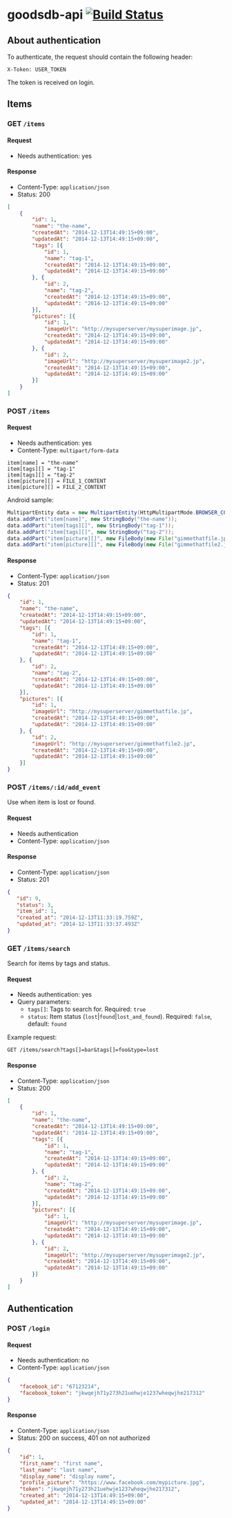 # goodsdb-api [![Build Status](https://travis-ci.org/HackathonMonster/goodsdb-api.svg?branch=master)](https://travis-ci.org/HackathonMonster/goodsdb-api)

## About authentication

To authenticate, the request should contain the following header:

```
X-Token: USER_TOKEN
```

The token is received on login.

## Items

### GET `/items`

#### Request

* Needs authentication: yes

#### Response

* Content-Type: `application/json`
* Status: 200

```json
[
    {
        "id": 1,
        "name": "the-name",
        "createdAt": "2014-12-13T14:49:15+09:00",
        "updatedAt": "2014-12-13T14:49:15+09:00",
        "tags": [{
            "id": 1,
            "name": "tag-1",
            "createdAt": "2014-12-13T14:49:15+09:00",
            "updatedAt": "2014-12-13T14:49:15+09:00"
        }, {
            "id": 2,
            "name": "tag-2",
            "createdAt": "2014-12-13T14:49:15+09:00",
            "updatedAt": "2014-12-13T14:49:15+09:00"
        }],
        "pictures": [{
            "id": 1,
            "imageUrl": "http://mysuperserver/mysuperimage.jp",
            "createdAt": "2014-12-13T14:49:15+09:00",
            "updatedAt": "2014-12-13T14:49:15+09:00"
        }, {
            "id": 2,
            "imageUrl": "http://mysuperserver/mysuperimage2.jp",
            "createdAt": "2014-12-13T14:49:15+09:00",
            "updatedAt": "2014-12-13T14:49:15+09:00"
        }]
    }
]
```

### POST `/items`

#### Request

* Needs authentication: yes
* Content-Type: `multipart/form-data`

```
item[name] = "the-name"
item[tags][] = "tag-1"
item[tags][] = "tag-2"
item[picture][] = FILE_1_CONTENT
item[picture][] = FILE_2_CONTENT
```

Android sample:

```java
MultipartEntity data = new MultipartEntity(HttpMultipartMode.BROWSER_COMPATIBLE);
data.addPart("item[name]", new StringBody("the-name"));
data.addPart("item[tags][]", new StringBody("tag-1"));
data.addPart("item[tags][]", new StringBody("tag-2"));
data.addPart("item[picture][]", new FileBody(new File("gimmethatfile.jpg")));
data.addPart("item[picture][]", new FileBody(new File("gimmethatfile2.jpg")));
```

#### Response

* Content-Type: `application/json`
* Status: 201

```json
{
    "id": 1,
    "name": "the-name",
    "createdAt": "2014-12-13T14:49:15+09:00",
    "updatedAt": "2014-12-13T14:49:15+09:00",
    "tags": [{
        "id": 1,
        "name": "tag-1",
        "createdAt": "2014-12-13T14:49:15+09:00",
        "updatedAt": "2014-12-13T14:49:15+09:00"
    }, {
        "id": 2,
        "name": "tag-2",
        "createdAt": "2014-12-13T14:49:15+09:00",
        "updatedAt": "2014-12-13T14:49:15+09:00"
    }],
    "pictures": [{
        "id": 1,
        "imageUrl": "http://mysuperserver/gimmethatfile.jp",
        "createdAt": "2014-12-13T14:49:15+09:00",
        "updatedAt": "2014-12-13T14:49:15+09:00"
    }, {
        "id": 2,
        "imageUrl": "http://mysuperserver/gimmethatfile2.jp",
        "createdAt": "2014-12-13T14:49:15+09:00",
        "updatedAt": "2014-12-13T14:49:15+09:00"
    }]
}
```

### POST `/items/:id/add_event`

Use when item is lost or found.

#### Request

* Needs authentication
* Content-Type: `application/json`

#### Response

* Content-Type: `application/json`
* Status: 201

```json
{
   "id": 9,
   "status": 3,
   "item_id": 1,
   "created_at": "2014-12-13T11:33:19.759Z",
   "updated_at": "2014-12-13T11:33:37.493Z"
}
```

### GET `/items/search`

Search for items by tags and status.

#### Request

* Needs authentication: yes
* Query parameters:
    * `tags[]`: Tags to search for. Required: `true`
    * `status`: Item status (`lost`|`found`|`lost_and_found`). Required: `false`, default: `found`

Example request:

```
GET /items/search?tags[]=bar&tags[]=foo&type=lost
```

#### Response

* Content-Type: `application/json`
* Status: 200

```json
[
    {
        "id": 1,
        "name": "the-name",
        "createdAt": "2014-12-13T14:49:15+09:00",
        "updatedAt": "2014-12-13T14:49:15+09:00",
        "tags": [{
            "id": 1,
            "name": "tag-1",
            "createdAt": "2014-12-13T14:49:15+09:00",
            "updatedAt": "2014-12-13T14:49:15+09:00"
        }, {
            "id": 2,
            "name": "tag-2",
            "createdAt": "2014-12-13T14:49:15+09:00",
            "updatedAt": "2014-12-13T14:49:15+09:00"
        }],
        "pictures": [{
            "id": 1,
            "imageUrl": "http://mysuperserver/mysuperimage.jp",
            "createdAt": "2014-12-13T14:49:15+09:00",
            "updatedAt": "2014-12-13T14:49:15+09:00"
        }, {
            "id": 2,
            "imageUrl": "http://mysuperserver/mysuperimage2.jp",
            "createdAt": "2014-12-13T14:49:15+09:00",
            "updatedAt": "2014-12-13T14:49:15+09:00"
        }]
    }
]
```

## Authentication

### POST `/login`

#### Request

* Needs authentication: no
* Content-Type: `application/json`

```json
{
    "facebook_id": "67123214",
    "facebook_token": "jkwqejh71y273h21uehwje1237wheqwjhe217312"
}
```

#### Response

* Content-Type: `application/json`
* Status: 200 on success, 401 on not authorized

```json
{
    "id": 1,
    "first_name": "first name",
    "last_name": "last name",
    "display_name": "display name",
    "profile_picture": "https://www.facebook.com/mypicture.jpg",
    "token": "jkwqejh71y273h21uehwje1237wheqwjhe217312",
    "created_at": "2014-12-13T14:49:15+09:00",
    "updated_at": "2014-12-13T14:49:15+09:00"
}
```
